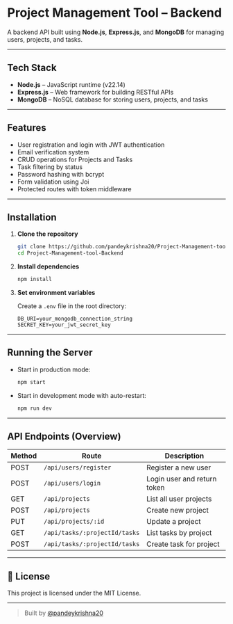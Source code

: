 #  Project Management Tool – Backend

A backend API built using **Node.js**, **Express.js**, and **MongoDB** for managing users, projects, and tasks.

---

##  Tech Stack

- **Node.js** – JavaScript runtime (v22.14)
- **Express.js** – Web framework for building RESTful APIs
- **MongoDB** – NoSQL database for storing users, projects, and tasks

---

##  Features

- User registration and login with JWT authentication
- Email verification system
- CRUD operations for Projects and Tasks
- Task filtering by status
- Password hashing with bcrypt
- Form validation using Joi
- Protected routes with token middleware

---

##  Installation

1. **Clone the repository**
   ```bash
   git clone https://github.com/pandeykrishna20/Project-Management-tool-Backend.git
   cd Project-Management-tool-Backend
   ```

2. **Install dependencies**
   ```bash
   npm install
   ```

3. **Set environment variables**

   Create a `.env` file in the root directory:

   ```env
   DB_URI=your_mongodb_connection_string
   SECRET_KEY=your_jwt_secret_key
   ```

---

##  Running the Server

- Start in production mode:
  ```bash
  npm start
  ```

- Start in development mode with auto-restart:
  ```bash
  npm run dev
  ```

---

##  API Endpoints (Overview)

| Method | Route                          | Description                 |
|--------|--------------------------------|-----------------------------|
| POST   | `/api/users/register`          | Register a new user         |
| POST   | `/api/users/login`             | Login user and return token |
| GET    | `/api/projects`                | List all user projects      |
| POST   | `/api/projects`                | Create new project          |
| PUT    | `/api/projects/:id`            | Update a project            |
| GET    | `/api/tasks/:projectId/tasks`  | List tasks by project       |
| POST   | `/api/tasks/:projectId/tasks`  | Create task for project     |

---

## 🧾 License

This project is licensed under the MIT License.

---

> Built by [@pandeykrishna20](https://github.com/pandeykrishna20)
